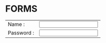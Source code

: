 # FORMS
<!DOCTYPE html>
<html>
  <head>
    <title>Register form</title>
  </head>
  <body>
    <form>
      <table>
        <tr>
          <td>
            Name :
          </td>
          <td>
            <input type="text" name="">
          </td>
        </tr>
        <tr>
          <td>
            Password :
          </td>
          <td>
            <input type="Password" name="">
          </td>
        </tr>
      </table>
    </form>
  </body>
</html>
